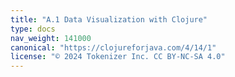 ```yaml
---
title: "A.1 Data Visualization with Clojure"
type: docs
nav_weight: 141000
canonical: "https://clojureforjava.com/4/14/1"
license: "© 2024 Tokenizer Inc. CC BY-NC-SA 4.0"
---
```

